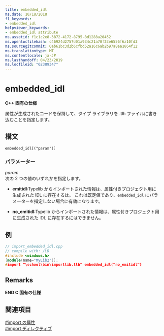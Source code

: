 ```yaml
---
title: embedded_idl
ms.date: 10/18/2018
f1_keywords:
- embedded_idl
helpviewer_keywords:
- embedded_idl attribute
ms.assetid: f1c1c2e8-3872-4172-8795-8d1288a20452
ms.openlocfilehash: c46924d2757d01a934c21a70f23e6556f6a10fd3
ms.sourcegitcommit: 0ab61bc3d2b6cfbd52a16c6ab2b97a8ea1864f12
ms.translationtype: MT
ms.contentlocale: ja-JP
ms.lasthandoff: 04/23/2019
ms.locfileid: "62389347"
---
```

# <a name="embeddedidl"></a>embedded_idl

**C++ 固有の仕様**

属性が生成されたコードを保持して、タイプ ライブラリを .tlh ファイルに書き込むことを指定します。

## <a name="syntax"></a>構文

```
embedded_idl[("param")]
```

### <a name="parameters"></a>パラメーター

*param*<br/>
次の 2 つの値のいずれかを指定します。

- **emitidl**:Typelib からインポートされた情報は、属性付きプロジェクト用に生成された IDL に存在するは。  これは既定値であり、`embedded_idl` にパラメーターを指定しない場合に有効になります。

- **no_emitidl**:Typelib からインポートされた情報は、属性付きプロジェクト用に生成された IDL に存在するにはできません。

## <a name="example"></a>例

```cpp
// import_embedded_idl.cpp
// compile with: /LD
#include <windows.h>
[module(name="MyLib2")];
#import "\school\bin\importlib.tlb" embedded_idl("no_emitidl")
```

## <a name="remarks"></a>Remarks

**END C 固有の仕様**

## <a name="see-also"></a>関連項目

[#import の属性](../preprocessor/hash-import-attributes-cpp.md)<br/>
[#import ディレクティブ](../preprocessor/hash-import-directive-cpp.md)